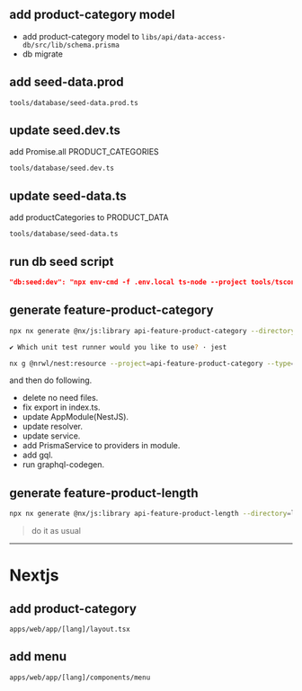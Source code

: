 ## add product-category model

* add product-category model to `libs/api/data-access-db/src/lib/schema.prisma`
* db migrate

## add seed-data.prod

 `tools/database/seed-data.prod.ts`

## update seed.dev.ts

add Promise.all PRODUCT_CATEGORIES

 `tools/database/seed.dev.ts`

## update seed-data.ts

add productCategories to PRODUCT_DATA

 `tools/database/seed-data.ts`

## run db seed script

```json
"db:seed:dev": "npx env-cmd -f .env.local ts-node --project tools/tsconfig.tools.json tools/database/seed.dev.ts",
```

## generate feature-product-category

```bash
npx nx generate @nx/js:library api-feature-product-category --directory=libs/api/feature-product-category --importPath=@libs/api/feature-product-category --tags=scope:api --bundler=swc

✔ Which unit test runner would you like to use? · jest
```

```bash
nx g @nrwl/nest:resource --project=api-feature-product-category --type="graphql-code-first" --crud --name product-category
```

and then do following.

* delete no need files.
* fix export in index.ts.
* update AppModule(NestJS).
* update resolver.
* update service.
* add PrismaService to providers in module.
* add gql.
* run graphql-codegen.

## generate feature-product-length

```bash
npx nx generate @nx/js:library api-feature-product-length --directory=libs/api/feature-product-length --importPath=@libs/api/feature-product-length --tags=scope:api --bundler=swc
```

> do it as usual

---

# Nextjs

## add product-category

 `apps/web/app/[lang]/layout.tsx`

## add menu

 `apps/web/app/[lang]/components/menu`
